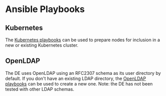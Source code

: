 # Ansible Playbooks

## Kubernetes

The [Kubernetes playbooks](kubernetes) can be used to prepare nodes for inclusion in a new or existing Kubernetes
cluster.

## OpenLDAP

The DE uses OpenLDAP using an RFC2307 schema as its user directory by default. If you don't have an existing LDAP
directory, the [OpenLDAP playbooks](ldap) can be used to create a new one. Note: the DE has not been tested with other
LDAP schemas.
